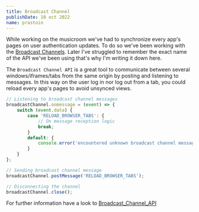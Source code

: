 ```yaml
---
title: Broadcast Channel
publishDate: 10 oct 2022
name: prastoin
---
```


While working on the musicroom we've had to synchronize every app's pages on user authentication updates.
To do so we've been working with the [Broadcast Channels](https://developer.mozilla.org/en-US/docs/Web/API/BroadcastChannel). Later I've struggled to remember the exact name of the API we've been using that's why I'm writing it down here.

The `Broadcast Channel API` is a great tool to communicate between several windows/iframes/tabs from the same origin by posting and listening to messages.
In this way on the user log in nor log out from a tab, you could reload every app's pages to avoid unsynced views.

```ts
// Listening to broadcast channel messages
broadcastChannel.onmessage = (event) => {
    switch (event.data) {
        case 'RELOAD_BROWSER_TABS': {
            // On message reception logic
            break;
        }
        default: {
            console.error('encountered unknown broadcast channel message');
        }
    }
};

// Sending broadcast channel message
broadcastChannel.postMessage('RELOAD_BROWSER_TABS');

// Disconnecting the channel
broadcastChannel.close();
```

For further information have a look to [Broadcast_Channel_API](https://developer.mozilla.org/en-US/docs/Web/API/Broadcast_Channel_API) 